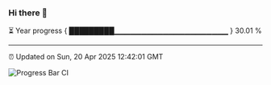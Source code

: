 ### Hi there 👋

⏳ Year progress { █████████▁▁▁▁▁▁▁▁▁▁▁▁▁▁▁▁▁▁▁▁▁ } 30.01 %

---

⏰ Updated on Sun, 20 Apr 2025 12:42:01 GMT

![Progress Bar CI](https://github.com/ZhaoGui/ZhaoGui/workflows/Progress%20Bar%20CI/badge.svg)
